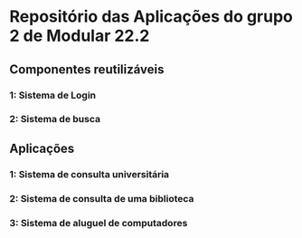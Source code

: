 # Repositório das Aplicações do grupo 2 de Modular 22.2

## Componentes reutilizáveis
### 1: Sistema de Login



### 2: Sistema de busca


## Aplicações

### 1: Sistema de consulta universitária

### 2: Sistema de consulta de uma biblioteca

### 3: Sistema de aluguel de computadores
